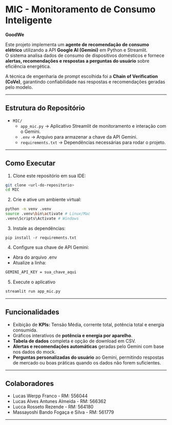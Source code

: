# MIC - Monitoramento de Consumo Inteligente  
**GoodWe**

Este projeto implementa um **agente de recomendação de consumo elétrico** utilizando a API **Google AI (Gemini)** em Python e Streamlit.  
O sistema analisa dados de consumo de dispositivos domésticos e fornece **alertas, recomendações e respostas a perguntas do usuário** sobre eficiência energética.  

A técnica de engenharia de prompt escolhida foi a **Chain of Verification (CoVe)**, garantindo confiabilidade nas respostas e recomendações geradas pelo modelo.

---

## Estrutura do Repositório

- `MIC/`  
  - `app_mic.py` → Aplicativo Streamlit de monitoramento e interação com o Gemini.  
  - `.env` → Arquivo para armazenar a chave da API Gemini.  
  - `requirements.txt` → Dependências necessárias para rodar o projeto.  

---

## Como Executar

1. Clone este repositório em sua IDE:
```bash
git clone <url-do-repositorio>
cd MIC
```
2. Crie e ative um ambiente virtual:
```bash
python -m venv .venv
source .venv\bin\activate # Linux/Mac
.venv\Scripts\Activate # Windows
```
3. Instale as dependências:
```
pip install -r requirements.txt
```
4. Configure sua chave de API Gemini:
- Abra do arquivo .env
- Atualize a linha:
```bash
GEMINI_API_KEY = sua_chave_aqui
```
5. Execute o aplicativo
```bash
streamlit run app_mic.py
```

---

## Funcionalidades
- Exibição de **KPIs:** Tensão Média, corrente total, potência total e energia consumida.
- Gráficos interativos de **potência e energia por aparelho**.
- **Tabela de dados** completa e opção de download em CSV.
- **Alertas e recomendações automáticas** geradas pelo Gemini com base nos dados do mock.
- **Perguntas personalizadas do usuário** ao Gemini, permitindo respostas de mercado ou boas práticas quando os dados não forem suficientes.

---

## Colaboradores
- Lucas Werpp Franco - RM: 556044
- Lucas Alves Antunes Almeida - RM: 566362
- Lucca Rosseto Rezende - RM: 564180
- Massayoshi Bando Fogaça e Silva - RM: 561779

---
